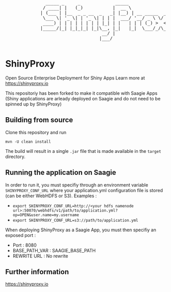 <pre>
               _____ _     _             _____                     
              / ____| |   (_)           |  __ \                    
             | (___ | |__  _ _ __  _   _| |__) | __ _____  ___   _ 
              \___ \| '_ \| | '_ \| | | |  ___/ '__/ _ \ \/ / | | |
              ____) | | | | | | | | |_| | |   | | | (_) >  <| |_| |
             |_____/|_| |_|_|_| |_|\__, |_|   |_|  \___/_/\_\\__, |
                                    __/ |                     __/ |
                                   |___/                     |___/ 

</pre>

# ShinyProxy

Open Source Enterprise Deployment for Shiny Apps
Learn more at https://shinyproxy.io

This repositoriy has been forked to make it compatible with Saagie Apps (Shiny applications are arleady deployed on Saagie and do not need to be spinned up by ShinyProxy)

## Building from source

Clone this repository and run

```
mvn -U clean install
```

The build will result in a single `.jar` file that is made available in the `target` directory.

## Running the application on Saagie

In order to run it, you must specifiy through an environment variable `SHINYPROXY_CONF_URL` where your application.yml configuration file is stored (can be either WebHDFS or S3). Examples  : 
* `export SHINYPROXY_CONF_URL=http://<your hdfs namenode url>:50070/webhdfs/v1/path/to/application.yml?op=OPEN&user.name=my.username`
* `export SHINYPROXY_CONF_URL=s3://path/to/application.yml`

When deploying ShinyProxy as a Saagie App, you must then specifiy an exposed port :
* Port : 8080
* BASE_PATH_VAR : SAAGIE_BASE_PATH
* REWRITE URL : No rewrite


## Further information

https://shinyproxy.io

